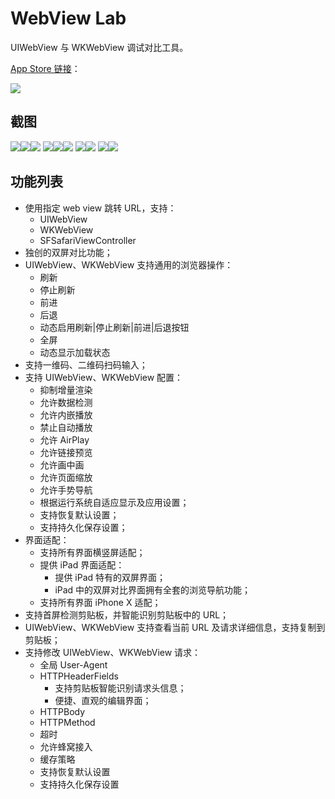 # WebView Lab

UIWebView 与 WKWebView 调试对比工具。

[App Store 链接](https://itunes.apple.com/cn/app/webview-lab-ios-webview-%E8%B0%83%E8%AF%95%E5%AF%B9%E6%AF%94/id1360201545?mt=8)：

[![](https://ws2.sinaimg.cn/large/006tKfTcgy1fq41xh7ppjj308c08cq4e.jpg)](https://itunes.apple.com/cn/app/webview-lab-ios-webview-%E8%B0%83%E8%AF%95%E5%AF%B9%E6%AF%94/id1360201545?mt=8)

## 截图

![](https://ws4.sinaimg.cn/large/006tNc79gy1fqiac0vdsgj309e0goac1.jpg)![](https://ws3.sinaimg.cn/large/006tNc79gy1fqiacj6scnj30go09etau.jpg)![](https://ws4.sinaimg.cn/large/006tNc79gy1fqiad1zzoyj30go09e3zq.jpg)
![](https://ws2.sinaimg.cn/large/006tNc79gy1fqiadcbz3bj309e0goq4s.jpg)![](https://ws4.sinaimg.cn/large/006tNc79gy1fqiaeul57nj309e0gotai.jpg)![](https://ws2.sinaimg.cn/large/006tNc79gy1fqiaek816qj309e0godhq.jpg)
![](https://ws1.sinaimg.cn/large/006tNc79gy1fqiadj7vi2j309e0go0vb.jpg)![](https://ws1.sinaimg.cn/large/006tNc79gy1fqiadqstwmj309e0go76x.jpg)
![](https://ws4.sinaimg.cn/large/006tNc79gy1fqiadw8jttj309e0goq5h.jpg)![](https://ws3.sinaimg.cn/large/006tNc79gy1fqiae4puq4j30go09eju0.jpg)

## 功能列表

- 使用指定 web view 跳转 URL，支持：
  + UIWebView
  + WKWebView
  + SFSafariViewController
- 独创的双屏对比功能；
- UIWebView、WKWebView 支持通用的浏览器操作：
  + 刷新
  + 停止刷新
  + 前进
  + 后退
  + 动态启用刷新|停止刷新|前进|后退按钮
  + 全屏
  + 动态显示加载状态
- 支持一维码、二维码扫码输入；
- 支持 UIWebView、WKWebView 配置：
  - 抑制增量渲染
  - 允许数据检测
  - 允许内嵌播放
  - 禁止自动播放
  - 允许 AirPlay
  - 允许链接预览
  - 允许画中画
  - 允许页面缩放
  - 允许手势导航
  - 根据运行系统自适应显示及应用设置；
  - 支持恢复默认设置；
  - 支持持久化保存设置；
- 界面适配：
  + 支持所有界面横竖屏适配；
  + 提供 iPad 界面适配：
    * 提供 iPad 特有的双屏界面；
    * iPad 中的双屏对比界面拥有全套的浏览导航功能；
  + 支持所有界面 iPhone X 适配；
- 支持首屏检测剪贴板，并智能识别剪贴板中的 URL；
- UIWebView、WKWebView 支持查看当前 URL 及请求详细信息，支持复制到剪贴板；
- 支持修改 UIWebView、WKWebView 请求：
  + 全局 User-Agent
  + HTTPHeaderFields
    * 支持剪贴板智能识别请求头信息；
    * 便捷、直观的编辑界面；
  + HTTPBody
  + HTTPMethod
  + 超时
  + 允许蜂窝接入
  + 缓存策略
  + 支持恢复默认设置
  + 支持持久化保存设置
